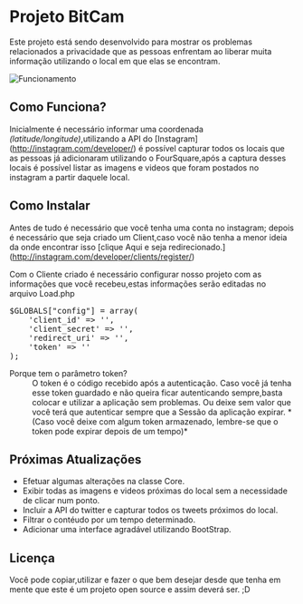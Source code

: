 Projeto BitCam
=======================================

Este projeto está sendo desenvolvido para mostrar os problemas relacionados a privacidade que as pessoas enfrentam ao liberar muita informação utilizando o local em que elas se encontram.

![Funcionamento](http://fesoft.net/bitcam/ex.png)

Como Funciona?
---------------------------------------

Inicialmente é necessário informar uma coordenada *(latitude/longitude)*,utilizando a API do [Instagram] (http://instagram.com/developer/) é possível capturar todos os locais que as pessoas já adicionaram utilizando o FourSquare,após a captura desses locais é possível listar as imagens e videos que foram postados no instagram a partir daquele local.

Como Instalar
-----------------------------------------

Antes de tudo é necessário que você tenha uma conta no instagram; depois é necessário que seja criado um Client,caso você não tenha a menor ideia da onde encontrar isso [clique Aqui e seja redirecionado.] (http://instagram.com/developer/clients/register/)

Com o Cliente criado é necessário configurar nosso projeto com as informações que você recebeu,estas informações serão editadas no arquivo Load.php

<pre>
$GLOBALS["config"] = array(
	'client_id' => '',
	'client_secret' => '',
	'redirect_uri' => '',
	'token' => ''
);
</pre>

<dl>
  <dt>Porque tem o parâmetro token?</dt>
  <dd>O token é o código recebido após a autenticação. Caso você já tenha esse token guardado e não queira ficar autenticando sempre,basta colocar e utilizar a aplicação sem problemas. Ou deixe sem valor que você terá que autenticar sempre que a Sessão da aplicação expirar. *(Caso você deixe com algum token armazenado, lembre-se que o token pode expirar depois de um tempo)* </dd>
</dl>

Próximas Atualizações
-----------------------------------------

* Efetuar algumas alterações na classe Core.
* Exibir todas as imagens e videos próximas do local sem a necessidade de clicar num ponto.
* Incluir a API do twitter e capturar todos os tweets próximos do local.
* Filtrar o contéudo por um tempo determinado.
* Adicionar uma interface agradável utilizando BootStrap.

Licença
-----------------------------------------

Você pode copiar,utilizar e fazer o que bem desejar desde que tenha em mente que este é um projeto open source e assim deverá ser. ;D
